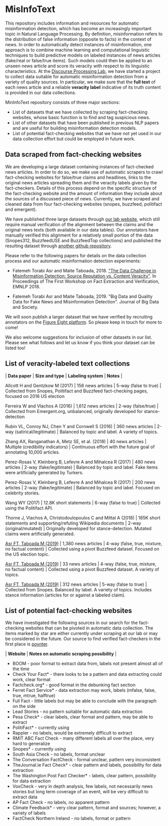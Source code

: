 # MisInfoText
This repository includes information and resources for automatic misinformation detection, which has become an increasingly important topic in Natural Language Processing. By definition, misinformation refers to the distribution of false information (opposite to facts) in the context of news. In order to automatically detect instances of misinformation, one approach is to combine machine learning and computational linguistic techniques to build predictive models on labeled instances of news articles (fake/real or false/true items). Such models could then be applied to an unseen news article and score its veracity with respect to its linguistic characteristics. At the [Discourse Processing Lab](http://www.sfu.ca/discourse-lab/software_and_data/demo.html), we have started a project to collect data suitable for automatic misinformation detection from a variety of quality sources. In particular, we make sure that the **full text** of each news article and a reliable **veracity label** indicative of its truth content is provided in our data collections.

MinInfoText repository consists of three major sections:
* List of datasets that we have collected by scraping fact-checking websites, whose basic function is to find and tag suspicious news.
* List of other datasets that have been published in previous NLP papers and are useful for building misinformation detection models.
* List of potential fact-checking websites that we have not yet used in our data collection effort but could be employed in future work.


## Data scraped from fact-checking websites

We are developing a large dataset containing instances of fact-checked news articles. In order to do so, we make use of automatic scrapers to crawl fact-checking websites for false/true claims and headlines, links to the original news articles spreading them and the veracity labels given by the fact-checkers. Details of this process depend on the specific structure of the fact-checking website and the amount of information they include about the sources of a discussed piece of news. Currently, we have scraped and cleaned data from four fact-checking websites (snopes, buzzfeed, politifact and emergent). 

We have published three large datasets through [our lab website](http://fakenews.ngrok.io/), which still require manual verification of the alignment between the claims and the original news texts (both available in our data tables). Our annotators have manually verified this alignment for a relatively small portion of the data (Snopes312, BuzzfeedUSE and BuzzfeedTop collections) and published the resulting dataset through [another github repository](https://github.com/sfu-discourse-lab/Misinformation_detection). 

Please refer to the following papers for details on the data collection process and our automatic misinformation detection experiments:


* Fatemeh Torabi Asr and Maite Taboada, 2018. ["The Data Challenge in Misinformation Detection: Source Reputation vs. Content Veracity"](http://aclweb.org/anthology/W18-5502). In Proceedings of The First Workshop on Fact Extraction and Verification, EMNLP 2018.   

* Fatemeh Torabi Asr and Maite Taboada, 2019. "Big Data and Quality Data for Fake News and Misinformation Detection". Journal of Big Data and Society.   

We will soon publish a larger dataset that we have verified by recruiting annotators on the [Figure Eight platform](https://www.figure-eight.com/). So please keep in touch for more to come! 

We also welcome suggestions for inclusion of other datasets in our list. Please see what follows and let us know if you think your dataset can be listed too!



## List of veracity-labeled text collections
 
| __Data paper__ | __Size and type__ | __Labeling system__ | __Notes__ |

Allcott H and Gentzkow M (2017) | 156 news articles | 5-way (false to true) | Collected from Snopes, Politifact and Buzzfeed fact-checking pages, focused on 2016 US election

Ferreira W and Vlachos A (2016) | 1,612 news articles | 2-way (false/true) | Collected from Emergent.org, unbalanced, originally developed for stance-detection 

Rubin VL, Conroy NJ, Chen Y and Cornwell S (2016) | 360 news articles | 2-way (satirical/legitimate) | Balanced by topic and label. A variety of topics. 

Zhang  AX,  Ranganathan  A,  Metz  SE,  et al. (2018) | 40 news articles | Multiple (credibility indicators) | Continuous effort with the future goal of annotating 10,000 articles.

Perez-Rosas   V,   Kleinberg   B,   Lefevre   A   and   Mihalcea   R (2017) | 480 news articles | 2-way (fake/legitimate) | Balanced by topic and label. Fake items were artificially generated by Turkers. 

Perez-Rosas   V,   Kleinberg   B,   Lefevre   A   and   Mihalcea   R (2017) | 200 news articles | 2-way (fake/legitimate) | Balanced by topic and label. Focused on celebrity stories. 

Wang WY (2017)  | 12.8K short statements | 6-way (false to true) | Collected using the Politifact API.

Thorne   J,   Vlachos   A,   Christodoulopoulos   C   and   Mittal   A (2018)  | 185K short statements and supporting/refuting Wikipedia documents | 2-way (original/mutated) | Originally developed for stance-detection. Mutated claims were artificially generated. 

[Asr FT, Taboada M (2019)](https://github.com/sfu-discourse-lab/Misinformation_detection/blob/master/buzzfeed-v02-originalLabels.txt.zip) | 1,380 news articles | 4-way (false, true, mixture, no factual content) | Collected using a pivot Buzzfeed dataset. Focused on the US election topic.

[Asr FT, Taboada M (2019)](https://github.com/sfu-discourse-lab/Misinformation_detection/blob/master/buzzfeed-top.csv.zip) | 33 news articles | 4-way (false, true, mixture, no factual content) | Collected using a pivot Buzzfeed dataset. A variety of topics.

[Asr FT, Taboada M (2019)](https://github.com/sfu-discourse-lab/Misinformation_detection/blob/master/snopes_checked_v02.csv.zip) | 312 news articles | 5-way (false to true) | Collected from Snopes. Balanced by label. A variety of topics. Includes stance information (articles for or against a labeled claim).


## List of potential fact-checking websites

We have investigated the following sources in our search for the fact-checking websites that can be pivoted in automatic data collection. The items marked by star are either currently under scraping at our lab or may be considered in the future. Our source to find verified fact-checkers in the first place is [poynter](https://ifcncodeofprinciples.poynter.org/signatories).

| __Website__ | __Notes on automatic scraping possibility__ |

* BOOM - poor format to extract data from, labels not present almost all of the time
* Check Your Fact* - there looks to be a pattern and data extracting could work, clear format
* Factcheck.org* - good format in the debunking fact section 
* Ferret Fact Service* - data extraction may work, labels (mfalse, false, true, mtrue, halftrue)  
* Full Fact - little labels but may be able to conclude with the paragraph on the side  
* Lead Stories - no pattern suitable for automatic data extraction
* Pesa Check* - clear labels, clear format and pattern, may be able to extract
* PolitiFact* - currently using
* Rappler - no labels, would be extremely difficult to extract
* RMIT ABC Fact Check - many different labels all over the place, very hard to generalize 
* Snopes* - currently using
* South Asia Check - no labels, format unclear
* The Conversation FactCheck - formal unclear, pattern very inconsistent
* TheJournal.ie Fact Check* - clear pattern and labels, possibility for data extraction 
* The Washington Post Fact Checker* - labels, clear pattern, possibility for data extraction 
* VoxCheck - very in depth analysis, few labels, not necessarily news stories but long term coverage of an event, will be very difficult to extract data
* AP Fact Check - no labels, no apparent pattern 
* Climate Feedback* - very clear pattern, format and sources; however, a variety of labels
* FactCheck Northern Ireland - no labels, format or pattern



